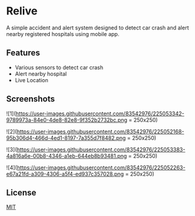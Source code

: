 
# Relive

A simple accident and alert system designed to detect car crash and alert nearby registered hospitals using mobile app.


## Features

- Various sensors to detect car crash
- Alert nearby hospital
- Live Location

## Screenshots

![1](https://user-images.githubusercontent.com/83542976/225053342-9789973a-84e0-4de8-82e8-9f352b2732bc.png = 250x250)

![2](https://user-images.githubusercontent.com/83542976/225052168-95b306d4-466d-4ed1-8197-7a355d7f8482.png = 250x250)

![3](https://user-images.githubusercontent.com/83542976/225053383-4a816a6e-00b8-4346-a1eb-644eb8b93481.png = 250x250)

![4](https://user-images.githubusercontent.com/83542976/225052263-e67a21fd-a309-4306-a5f4-ed937c357028.png = 250x250)


## License

[MIT](https://github.com/cjjiss/ProjectLAB/blob/master/LICENSE)


